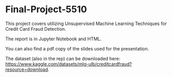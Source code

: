 # Final-Project-5510

This project covers utilizing Unsupervised Machine Learning Techniques for Credit Card Fraud Detection.

The report is in Jupyter Notebook and HTML.

You can also find a pdf copy of the slides used for the presentation.

The dataset (also in the rep) can be downloaded here: https://www.kaggle.com/datasets/mlg-ulb/creditcardfraud?resource=download. 